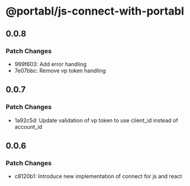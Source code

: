 # @portabl/js-connect-with-portabl

## 0.0.8

### Patch Changes

- 999f603: Add error handling
- 7e07bbc: Remove vp token handling

## 0.0.7

### Patch Changes

- 1a92c5d: Update validation of vp token to use client_id instead of account_id

## 0.0.6

### Patch Changes

- c8120b1: Introduce new implementation of connect for js and react
